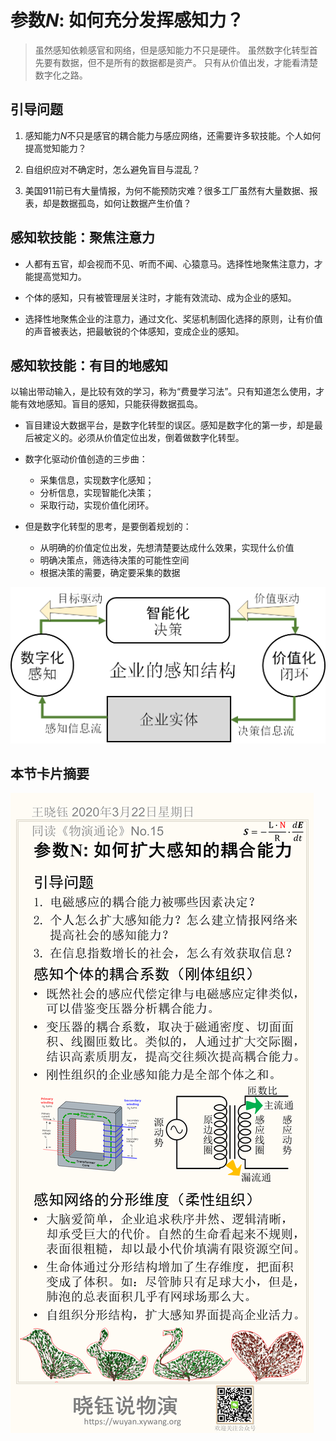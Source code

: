 # 参数*N*: 如何充分发挥感知力？

> 虽然感知依赖感官和网络，但是感知能力不只是硬件。
> 虽然数字化转型首先要有数据，但不是所有的数据都是资产。
> 只有从价值出发，才能看清楚数字化之路。

## 引导问题

1. 感知能力*N*不只是感官的耦合能力与感应网络，还需要许多软技能。个人如何提高觉知能力？

2. 自组织应对不确定时，怎么避免盲目与混乱？

3. 美国911前已有大量情报，为何不能预防灾难？很多工厂虽然有大量数据、报表，却是数据孤岛，如何让数据产生价值？

## 感知软技能：聚焦注意力

- 人都有五官，却会视而不见、听而不闻、心猿意马。选择性地聚焦注意力，才能提高觉知力。

- 个体的感知，只有被管理层关注时，才能有效流动、成为企业的感知。

- 选择性地聚焦企业的注意力，通过文化、奖惩机制固化选择的原则，让有价值的声音被表达，把最敏锐的个体感知，变成企业的感知。

## 感知软技能：有目的地感知

以输出带动输入，是比较有效的学习，称为“费曼学习法”。只有知道怎么使用，才能有效地感知。盲目的感知，只能获得数据孤岛。

- 盲目建设大数据平台，是数字化转型的误区。感知是数字化的第一步，却是最后被定义的。必须从价值定位出发，倒着做数字化转型。

- 数字化驱动价值创造的三步曲：
  - 采集信息，实现数字化感知；
  - 分析信息，实现智能化决策；
  - 采取行动，实现价值化闭环。
- 但是数字化转型的思考，是要倒着规划的：
  - 从明确的价值定位出发，先想清楚要达成什么效果，实现什么价值
  - 明确决策点，筛选待决策的可能性空间
  - 根据决策的需要，确定要采集的数据

![image-20200323115531988](No.16/image-20200323115531988.png)

## 本节卡片摘要

![No.15](No.15/No.15.png)